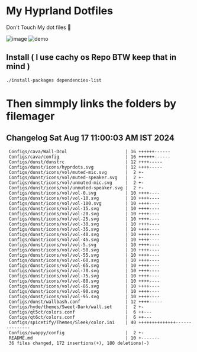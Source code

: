 # My Hyprland Dotfiles
  Don't Touch My dot files 🙂
 

  ![image](https://github.com/ALEX5402/dotfiles/assets/76860596/2fbe6020-4d76-4cf7-b052-58ff43cda405)
  ![demo](https://github.com/ALEX5402/dotfiles/assets/76860596/ff68bba7-e8da-49d3-a716-3ed3d73cfc25)

## Install ( I use cachy os Repo BTW keep that in mind )
``` ./install-packages dependencies-list ```

# Then simmply links the folders by filemager
 
## Changelog Sat Aug 17 11:00:03 AM IST 2024
```
 Configs/cava/Wall-Dcol                      | 16 ++++++------
 Configs/cava/config                         | 16 ++++++------
 Configs/dunst/dunstrc                       | 12 ++++-----
 Configs/dunst/icons/hyprdots.svg            | 12 ++++-----
 Configs/dunst/icons/vol/muted-mic.svg       |  2 +-
 Configs/dunst/icons/vol/muted-speaker.svg   |  2 +-
 Configs/dunst/icons/vol/unmuted-mic.svg     |  2 +-
 Configs/dunst/icons/vol/unmuted-speaker.svg |  2 +-
 Configs/dunst/icons/vol/vol-0.svg           | 10 ++++----
 Configs/dunst/icons/vol/vol-10.svg          | 10 ++++----
 Configs/dunst/icons/vol/vol-100.svg         | 10 ++++----
 Configs/dunst/icons/vol/vol-15.svg          | 10 ++++----
 Configs/dunst/icons/vol/vol-20.svg          | 10 ++++----
 Configs/dunst/icons/vol/vol-25.svg          | 10 ++++----
 Configs/dunst/icons/vol/vol-30.svg          | 10 ++++----
 Configs/dunst/icons/vol/vol-35.svg          | 10 ++++----
 Configs/dunst/icons/vol/vol-40.svg          | 10 ++++----
 Configs/dunst/icons/vol/vol-45.svg          | 10 ++++----
 Configs/dunst/icons/vol/vol-5.svg           | 10 ++++----
 Configs/dunst/icons/vol/vol-50.svg          | 10 ++++----
 Configs/dunst/icons/vol/vol-55.svg          | 10 ++++----
 Configs/dunst/icons/vol/vol-60.svg          | 10 ++++----
 Configs/dunst/icons/vol/vol-65.svg          | 10 ++++----
 Configs/dunst/icons/vol/vol-70.svg          | 10 ++++----
 Configs/dunst/icons/vol/vol-75.svg          | 10 ++++----
 Configs/dunst/icons/vol/vol-80.svg          | 10 ++++----
 Configs/dunst/icons/vol/vol-85.svg          | 10 ++++----
 Configs/dunst/icons/vol/vol-90.svg          | 10 ++++----
 Configs/dunst/icons/vol/vol-95.svg          | 10 ++++----
 Configs/dunst/wallbash.conf                 | 12 ++++-----
 Configs/hyde/themes/Sweet-Dark/wall.set     |  2 +-
 Configs/qt5ct/colors.conf                   |  6 ++---
 Configs/qt6ct/colors.conf                   |  6 ++---
 Configs/spicetify/Themes/Sleek/color.ini    | 40 ++++++++++++++---------------
 Configs/swappy/config                       |  2 +-
 README.md                                   | 10 +-------
 36 files changed, 172 insertions(+), 180 deletions(-)
```
 
